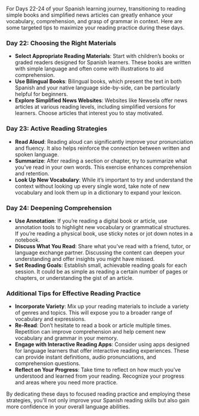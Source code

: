 For Days 22-24 of your Spanish learning journey, transitioning to reading simple books and simplified news articles can greatly enhance your vocabulary, comprehension, and grasp of grammar in context. Here are some targeted tips to maximize your reading practice during these days.

### Day 22: Choosing the Right Materials

- **Select Appropriate Reading Materials**: Start with children’s books or graded readers designed for Spanish learners. These books are written with simple language and often come with illustrations to aid comprehension.
- **Use Bilingual Books**: Bilingual books, which present the text in both Spanish and your native language side-by-side, can be particularly helpful for beginners.
- **Explore Simplified News Websites**: Websites like Newsela offer news articles at various reading levels, including simplified versions for learners. Choose articles that interest you to stay motivated.

### Day 23: Active Reading Strategies

- **Read Aloud**: Reading aloud can significantly improve your pronunciation and fluency. It also helps reinforce the connection between written and spoken language.
- **Summarize**: After reading a section or chapter, try to summarize what you’ve read in your own words. This exercise enhances comprehension and retention.
- **Look Up New Vocabulary**: While it’s important to try and understand the context without looking up every single word, take note of new vocabulary and look them up in a dictionary to expand your lexicon.

### Day 24: Deepening Comprehension

- **Use Annotation**: If you’re reading a digital book or article, use annotation tools to highlight new vocabulary or grammatical structures. If you’re reading a physical book, use sticky notes or jot down notes in a notebook.
- **Discuss What You Read**: Share what you’ve read with a friend, tutor, or language exchange partner. Discussing the content can deepen your understanding and offer insights you might have missed.
- **Set Reading Goals**: Establish small, achievable reading goals for each session. It could be as simple as reading a certain number of pages or chapters, or understanding the gist of an article.

### Additional Tips for Effective Reading Practice

- **Incorporate Variety**: Mix up your reading materials to include a variety of genres and topics. This will expose you to a broader range of vocabulary and expressions.
- **Re-Read**: Don’t hesitate to read a book or article multiple times. Repetition can improve comprehension and help cement new vocabulary and grammar in your memory.
- **Engage with Interactive Reading Apps**: Consider using apps designed for language learners that offer interactive reading experiences. These can provide instant definitions, audio pronunciations, and comprehension questions.
- **Reflect on Your Progress**: Take time to reflect on how much you’ve understood and learned from your reading. Recognize your progress and areas where you need more practice.

By dedicating these days to focused reading practice and employing these strategies, you'll not only improve your Spanish reading skills but also gain more confidence in your overall language abilities.

